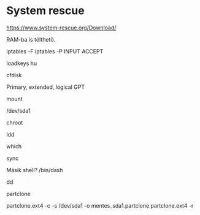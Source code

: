 # System rescue

https://www.system-rescue.org/Download/

RAM-ba is tölthető.

iptables -F
iptables -P INPUT ACCEPT

loadkeys hu

cfdisk


Primary, extended, logical
GPT

mount

/dev/sda1

chroot

ldd

which

sync

Másik shell? /bin/dash

dd

partclone

partclone.ext4 -c -s /dev/sda1 -o mentes_sda1.partclone
partclone.ext4 -r

